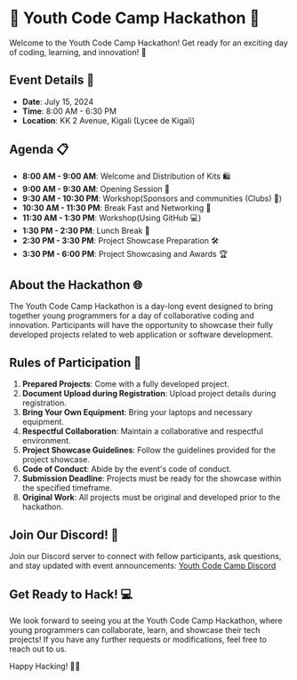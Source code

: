 # 🚀 Youth Code Camp Hackathon 🎉


Welcome to the Youth Code Camp Hackathon! Get ready for an exciting day of coding, learning, and innovation! 🌟

## Event Details 📅

- **Date**: July 15, 2024
- **Time**: 8:00 AM - 6:30 PM
- **Location**: KK 2 Avenue, Kigali (Lycee de Kigali)

## Agenda 📋

- **8:00 AM - 9:00 AM**: Welcome and Distribution of Kits 🛍️
- **9:00 AM - 9:30 AM**: Opening Session 🎤
- **9:30 AM - 10:30 PM**: Workshop(Sponsors and communities (Clubs) 🤝)
- **10:30 AM - 11:30 PM**: Break Fast and Networking 🍕
- **11:30 AM - 1:30 PM**: Workshop(Using GitHub 💻)
- **1:30 PM - 2:30 PM**: Lunch Break 🍔
- **2:30 PM - 3:30 PM**: Project Showcase Preparation 🛠️
- **3:30 PM - 6:00 PM**: Project Showcasing and Awards 🏆

## About the Hackathon 🌐

The Youth Code Camp Hackathon is a day-long event designed to bring together young programmers for a day of collaborative coding and innovation. Participants will have the opportunity to showcase their fully developed projects related to web application or software development.

## Rules of Participation 📝

1. **Prepared Projects**: Come with a fully developed project.
2. **Document Upload during Registration**: Upload project details during registration.
3. **Bring Your Own Equipment**: Bring your laptops and necessary equipment.
4. **Respectful Collaboration**: Maintain a collaborative and respectful environment.
5. **Project Showcase Guidelines**: Follow the guidelines provided for the project showcase.
6. **Code of Conduct**: Abide by the event's code of conduct.
7. **Submission Deadline**: Projects must be ready for the showcase within the specified timeframe.
8. **Original Work**: All projects must be original and developed prior to the hackathon.

## Join Our Discord! 💬

Join our Discord server to connect with fellow participants, ask questions, and stay updated with event announcements: [Youth Code Camp Discord](https://discord.com/invite/h5dfqzGZ22)


## Get Ready to Hack! 💻

We look forward to seeing you at the Youth Code Camp Hackathon, where young programmers can collaborate, learn, and showcase their tech projects! If you have any further requests or modifications, feel free to reach out to us.

Happy Hacking! 🚀✨
